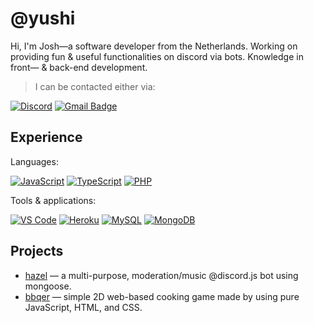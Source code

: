 # @yushi
Hi, I'm Josh―a software developer from the Netherlands. Working on providing fun & useful functionalities on discord via bots. Knowledge in front― & back-end development.

> I can be contacted either via:

[![Discord](https://img.shields.io/badge/-Discord-5865F2?style=for-the-badge&logo=Discord&logoColor=ffffff)](https://discord.gg/YzWCDx6Vva)
[![Gmail Badge](https://img.shields.io/badge/-gmail-c14438?style=for-the-badge&logo=Gmail&logoColor=ffffff)](mailto:ja.zuijderwijk80@gmail.com)

## Experience

Languages:

[![JavaScript](https://img.shields.io/badge/-JavaScript-23F7DF1C?style=for-the-badge&logo=javascript&logoColor=000000&color=%23FFCE5A)](https://www.javascript.com/)
[![TypeScript](https://img.shields.io/badge/-TypeScript-3178C6?style=for-the-badge&logo=typescript&logoColor=ffffff)](https://www.typescriptlang.org/)
[![PHP](https://img.shields.io/badge/-PHP-777BB4?style=for-the-badge&logo=PHP&logoColor=ffffff)](https://www.php.net/)

Tools & applications:
  
[![VS Code](https://img.shields.io/badge/-VSCode-%23007ACC?style=for-the-badge&logo=Visual-studio-code&logoColor=ffffff)](https://code.visualstudio.com/)
[![Heroku](https://img.shields.io/badge/-Heroku-6762A6?style=for-the-badge&logo=Heroku&logoColor=ffffff)](https://www.heroku.com)
[![MySQL](https://img.shields.io/badge/-MySQL-4479A1?style=for-the-badge&logo=MySQL&logoColor=ffffff)](https://www.mysql.com/)
[![MongoDB](https://img.shields.io/badge/-MongoDB-47A248?style=for-the-badge&logo=MongoDB&logoColor=ffffff)](https://www.mongodb.com/)

## Projects

- [hazel](https://github.com/frogyushi/hazel) ― a multi-purpose, moderation/music @discord.js bot using mongoose.
- [bbqer](https://github.com/frogyushi/bbqer) ― simple 2D web-based cooking game made by using pure JavaScript, HTML, and CSS. 

